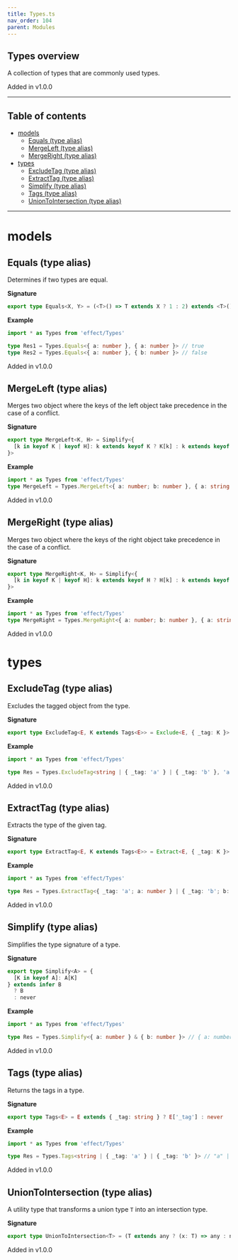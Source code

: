 ```yaml
---
title: Types.ts
nav_order: 104
parent: Modules
---
```


## Types overview

A collection of types that are commonly used types.

Added in v1.0.0

---

<h2 class="text-delta">Table of contents</h2>

- [models](#models)
  - [Equals (type alias)](#equals-type-alias)
  - [MergeLeft (type alias)](#mergeleft-type-alias)
  - [MergeRight (type alias)](#mergeright-type-alias)
- [types](#types)
  - [ExcludeTag (type alias)](#excludetag-type-alias)
  - [ExtractTag (type alias)](#extracttag-type-alias)
  - [Simplify (type alias)](#simplify-type-alias)
  - [Tags (type alias)](#tags-type-alias)
  - [UnionToIntersection (type alias)](#uniontointersection-type-alias)

---

# models

## Equals (type alias)

Determines if two types are equal.

**Signature**

```ts
export type Equals<X, Y> = (<T>() => T extends X ? 1 : 2) extends <T>() => T extends Y ? 1 : 2 ? true : false
```

**Example**

```ts
import * as Types from 'effect/Types'

type Res1 = Types.Equals<{ a: number }, { a: number }> // true
type Res2 = Types.Equals<{ a: number }, { b: number }> // false
```

Added in v1.0.0

## MergeLeft (type alias)

Merges two object where the keys of the left object take precedence in the case of a conflict.

**Signature**

```ts
export type MergeLeft<K, H> = Simplify<{
  [k in keyof K | keyof H]: k extends keyof K ? K[k] : k extends keyof H ? H[k] : never
}>
```

**Example**

```ts
import * as Types from 'effect/Types'
type MergeLeft = Types.MergeLeft<{ a: number; b: number }, { a: string }> // { a: number; b: number; }
```

Added in v1.0.0

## MergeRight (type alias)

Merges two object where the keys of the right object take precedence in the case of a conflict.

**Signature**

```ts
export type MergeRight<K, H> = Simplify<{
  [k in keyof K | keyof H]: k extends keyof H ? H[k] : k extends keyof K ? K[k] : never
}>
```

**Example**

```ts
import * as Types from 'effect/Types'
type MergeRight = Types.MergeRight<{ a: number; b: number }, { a: string }> // { a: string; b: number; }
```

Added in v1.0.0

# types

## ExcludeTag (type alias)

Excludes the tagged object from the type.

**Signature**

```ts
export type ExcludeTag<E, K extends Tags<E>> = Exclude<E, { _tag: K }>
```

**Example**

```ts
import * as Types from 'effect/Types'

type Res = Types.ExcludeTag<string | { _tag: 'a' } | { _tag: 'b' }, 'a'> // string | { _tag: "b" }
```

Added in v1.0.0

## ExtractTag (type alias)

Extracts the type of the given tag.

**Signature**

```ts
export type ExtractTag<E, K extends Tags<E>> = Extract<E, { _tag: K }>
```

**Example**

```ts
import * as Types from 'effect/Types'

type Res = Types.ExtractTag<{ _tag: 'a'; a: number } | { _tag: 'b'; b: number }, 'b'> // { _tag: "b", b: number }
```

Added in v1.0.0

## Simplify (type alias)

Simplifies the type signature of a type.

**Signature**

```ts
export type Simplify<A> = {
  [K in keyof A]: A[K]
} extends infer B
  ? B
  : never
```

**Example**

```ts
import * as Types from 'effect/Types'

type Res = Types.Simplify<{ a: number } & { b: number }> // { a: number; b: number; }
```

Added in v1.0.0

## Tags (type alias)

Returns the tags in a type.

**Signature**

```ts
export type Tags<E> = E extends { _tag: string } ? E['_tag'] : never
```

**Example**

```ts
import * as Types from 'effect/Types'

type Res = Types.Tags<string | { _tag: 'a' } | { _tag: 'b' }> // "a" | "b"
```

Added in v1.0.0

## UnionToIntersection (type alias)

A utility type that transforms a union type `T` into an intersection type.

**Signature**

```ts
export type UnionToIntersection<T> = (T extends any ? (x: T) => any : never) extends (x: infer R) => any ? R : never
```

Added in v1.0.0
